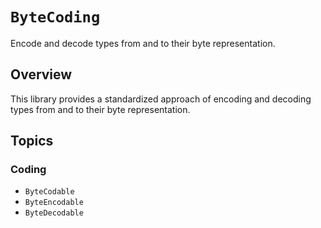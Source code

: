 # ``ByteCoding``

<!--
#
# This source file is part of the Stanford Spezi open source project
#
# SPDX-FileCopyrightText: 2024 Stanford University and the project authors (see CONTRIBUTORS.md)
#
# SPDX-License-Identifier: MIT
#
-->

Encode and decode types from and to their byte representation.

## Overview

This library provides a standardized approach of encoding and decoding types from and to their byte representation.

## Topics

### Coding

- ``ByteCodable``
- ``ByteEncodable``
- ``ByteDecodable``

